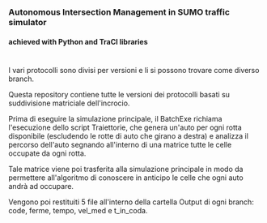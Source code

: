 ### Autonomous Intersection Management in SUMO traffic simulator
#### achieved with Python and TraCI libraries 
# 

I vari protocolli sono divisi per versioni e li si possono trovare come diverso branch.

Questa repository contiene tutte le versioni dei protocolli basati su suddivisione matriciale dell'incrocio.

Prima di eseguire la simulazione principale, il BatchExe richiama l'esecuzione dello script Traiettorie, che genera
un'auto per ogni rotta disponibile (escludendo le rotte di auto che girano a destra) e analizza il percorso dell'auto
segnando all'interno di una matrice tutte le celle occupate da ogni rotta.

Tale matrice viene poi trasferita alla simulazione principale in modo da permettere all'algoritmo di conoscere in anticipo
le celle che ogni auto andrà ad occupare.

Vengono poi restituiti 5 file all'interno della cartella Output di ogni branch: code, ferme, tempo, vel_med e t_in_coda.

